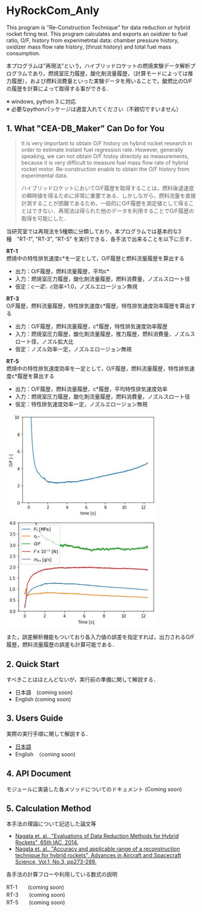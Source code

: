 
# HyRockCom_Anly

This program is "Re-Construction Technique" for data reduction or hybrid rocket firing test. This program calculates and exports an oxidizer to fuel ratio, O/F, history from experimetntal data: chamber pressure history, oxidizer mass flow rate history, (thrust history) and total fuel mass consumption.  

本プログラムは”再現法”という，ハイブリッドロケットの燃焼実験データ解析プログラムであり，燃焼室圧力履歴，酸化剤流量履歴，（計算モードによっては推力履歴），および燃料消費量といった実験データを用いることで，酸燃比のO/Fの履歴を計算によって取得する事ができる．

※ windows, python 3 に対応  
※ 必要なpythonパッケージは適宜入れてください（不親切ですいません）

## 1. What "CEA-DB_Maker" Can Do for You

>It is very important to obtain O/F history on hybrid rocket research in order to estimate instant fuel regression rate. However, generally speaking, we can not obtain O/F histoy directoly as measurements, because it is very difficult to measure fuel mass flow rate of hybrid rocket motor. Re-construction enable to obtain the O/F history from experimental data.  
>
>ハイブリッドロケットにおいてO/F履歴を取得することは，燃料後退速度の瞬時値を得るために非常に重要である．しかしながら，燃料流量を直接計測することが困難であるため，一般的にO/F履歴を測定値として得ることはできない．再現法は得られた他のデータを利用することでO/F履歴の取得を可能にした．  

当研究室では再現法を5種類に分類しており，本プログラムでは基本的な3種　"RT-1", "RT-3", "RT-5" を実行できる．各手法で出来ることを以下に示す．  

**RT-1**  
燃焼中の特性排気速度c*を一定として，O/F履歴と燃料流量履歴を算出する  

* 出力：O/F履歴，燃料流量履歴，平均c*
* 入力：燃焼室圧力履歴，酸化剤流量履歴，燃料消費量，ノズルスロート径
* 仮定：c*一定，c*効率=1.0，ノズルエロージョン無視

**RT-3**  
O/F履歴，燃料流量履歴，特性排気速度c*履歴，特性排気速度効率履歴を算出する  

* 出力：O/F履歴，燃料流量履歴，c*履歴，特性排気速度効率履歴
* 入力：燃焼室圧力履歴，酸化剤流量履歴，推力履歴，燃料消費量，ノズルスロート径，ノズル拡大比
* 仮定：ノズル効率一定，ノズルエロージョン無視

**RT-5**  
燃焼中の特性排気速度効率を一定として，O/F履歴，燃料流量履歴，特性排気速度c*履歴を算出する  

* 出力：O/F履歴，燃料流量履歴，c*履歴，平均特性排気速度効率
* 入力：燃焼室圧力履歴，酸化剤流量履歴，燃料消費量，ノズルスロート径
* 仮定：特性排気速度効率一定，ノズルエロージョン無視

<img src="docs/img/example_of.jpg" width=400>  

<img src="docs/img/example_out.jpg" width=400>  

また，誤差解析機能もついており各入力値の誤差を指定すれば，出力されるO/F履歴，燃料流量履歴の誤差も計算可能である．


## 2. Quick Start

すべきことはほとんどないが，実行前の準備に関して解説する．

* 日本語　(coming soon)
* English (coming soon)

## 3. Users Guide

実際の実行手順に関して解説する．

* [日本語](docs/users_guide_jp.md)
* English　（coming soon)

## 4. API Document

モジュールに実装した各メソッドについてのドキュメント (Coming soon)

## 5. Calculation Method  

本手法の理論について記述した論文等

* [Nagata et. al., "Evaluations of Data Reduction Methods for Hybrid Rockets", 65th IAC, 2014.](docs/reference/ref1.pdf)
* [Nagata et. al., "Accuracy and applicable range of a reconstruction technique for hybrid rockets", Advances in Aircraft and Spacecraft Science, Vol.1, No.3, pp273-289.](http://www.techno-press.org/content/?page=article&journal=aas&volume=1&num=3&ordernum=2)

各手法の計算フローや利用している数式の説明

RT-1　　(coming soon)  
RT-3　　(coming soon)  
RT-5　　(coming soon)  
